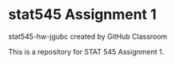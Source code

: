 # stat545 Assignment 1
stat545-hw-jgubc created by GitHub Classroom

This is a repository for STAT 545 Assignment 1.
